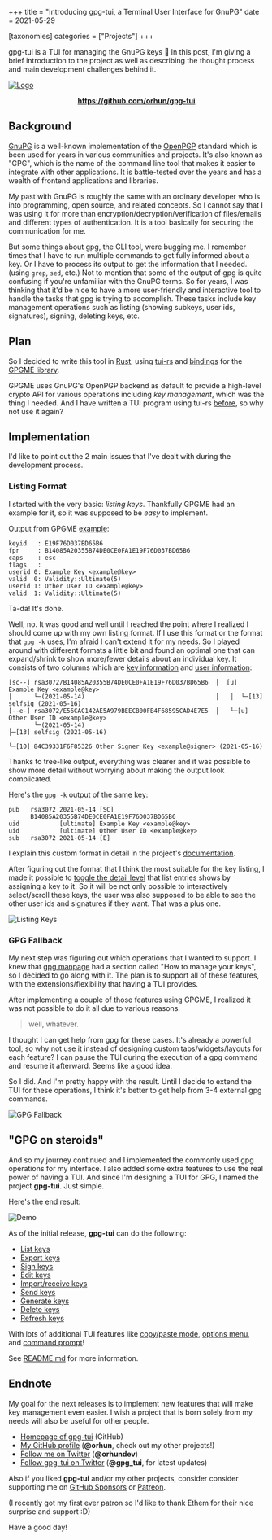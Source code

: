 +++
title = "Introducing gpg-tui, a Terminal User Interface for GnuPG"
date = 2021-05-29

[taxonomies]
categories = ["Projects"]
+++

gpg-tui is a TUI for managing the GnuPG keys 🔐 In this post, I'm giving a brief introduction to the project as well as describing the thought process and main development challenges behind it.

<!-- more -->

[![Logo](https://github.com/orhun/gpg-tui/raw/master/assets/logo.jpg)](https://github.com/orhun/gpg-tui)

<center>

<a href="https://github.com/orhun/gpg-tui"><b>https://github.com/orhun/gpg-tui</b></a>

</center>

## Background

[GnuPG](https://gnupg.org/) is a well-known implementation of the [OpenPGP](https://www.ietf.org/rfc/rfc4880.txt) standard which is been used for years in various communities and projects. It's also known as "GPG", which is the name of the command line tool that makes it easier to integrate with other applications. It is battle-tested over the years and has a wealth of frontend applications and libraries.

My past with GnuPG is roughly the same with an ordinary developer who is into programming, open source, and related concepts. So I cannot say that I was using it for more than encryption/decryption/verification of files/emails and different types of authentication. It is a tool basically for securing the communication for me.

But some things about gpg, the CLI tool, were bugging me. I remember times that I have to run multiple commands to get fully informed about a key. Or I have to process its output to get the information that I needed. (using `grep`, `sed`, etc.) Not to mention that some of the output of gpg is quite confusing if you're unfamiliar with the GnuPG terms. So for years, I was thinking that it'd be nice to have a more user-friendly and interactive tool to handle the tasks that gpg is trying to accomplish. These tasks include key management operations such as listing (showing subkeys, user ids, signatures), signing, deleting keys, etc.

## Plan

So I decided to write this tool in [Rust](https://www.rust-lang.org/), using [tui-rs](https://github.com/fdehau/tui-rs) and [bindings](https://github.com/gpg-rs/gpgme) for the [GPGME library](https://www.gnupg.org/software/gpgme/index.html).

GPGME uses GnuPG's OpenPGP backend as default to provide a high-level crypto API for various operations including _key management_, which was the thing I needed. And I have written a TUI program using tui-rs [before](https://github.com/orhun/kmon), so why not use it again?

## Implementation

I'd like to point out the 2 main issues that I've dealt with during the development process.

### Listing Format

I started with the very basic: _listing keys_. Thankfully GPGME had an example for it, so it was supposed to be _easy_ to implement.

Output from GPGME [example](https://github.com/gpg-rs/gpgme/blob/master/examples/keylist.rs):

```
keyid   : E19F76D037BD65B6
fpr     : B14085A20355B74DE0CE0FA1E19F76D037BD65B6
caps    : esc
flags   :
userid 0: Example Key <example@key>
valid  0: Validity::Ultimate(5)
userid 1: Other User ID <example@key>
valid  1: Validity::Ultimate(5)
```

Ta-da! It's done.

Well, no. It was good and well until I reached the point where I realized I should come up with my own listing format. If I use this format or the format that `gpg -k` uses, I'm afraid I can't extend it for my needs. So I played around with different formats a little bit and found an optimal one that can expand/shrink to show more/fewer details about an individual key. It consists of two columns which are [key information](https://github.com/orhun/gpg-tui#key-information) and [user information](https://github.com/orhun/gpg-tui#user-information):

```
[sc--] rsa3072/B14085A20355B74DE0CE0FA1E19F76D037BD65B6  │  [u] Example Key <example@key>
|      └─(2021-05-14)                                    │   │  └─[13] selfsig (2021-05-16)
[--e-] rsa3072/E56CAC142AE5A979BEECB00FB4F68595CAD4E7E5  │   └─[u] Other User ID <example@key>
       └─(2021-05-14)                                              ├─[13] selfsig (2021-05-16)
                                                                   └─[10] 84C39331F6F85326 Other Signer Key <example@signer> (2021-05-16)
```

Thanks to tree-like output, everything was clearer and it was possible to show more detail without worrying about making the output look complicated.

Here's the `gpg -k` output of the same key:

```
pub   rsa3072 2021-05-14 [SC]
      B14085A20355B74DE0CE0FA1E19F76D037BD65B6
uid           [ultimate] Example Key <example@key>
uid           [ultimate] Other User ID <example@key>
sub   rsa3072 2021-05-14 [E]
```

I explain this custom format in detail in the project's [documentation](https://github.com/orhun/gpg-tui#approach).

After figuring out the format that I think the most suitable for the key listing, I made it possible to [toggle the detail level](https://github.com/orhun/gpg-tui#detailed-view) that list entries shows by assigning a key to it. So it will be not only possible to interactively select/scroll these keys, the user was also supposed to be able to see the other user ids and signatures if they want. That was a plus one.

![Listing Keys](https://user-images.githubusercontent.com/24392180/119889592-6f889900-bf3f-11eb-85fc-c9c3e445fb81.gif)

### GPG Fallback

My next step was figuring out which operations that I wanted to support. I knew that [gpg manpage](https://linux.die.net/man/1/gpg) had a section called "How to manage your keys", so I decided to go along with it. The plan is to support all of these features, with the extensions/flexibility that having a TUI provides.

After implementing a couple of those features using GPGME, I realized it was not possible to do it all due to various reasons.

> well, whatever.

I thought I can get help from gpg for these cases. It's already a powerful tool, so why not use it instead of designing custom tabs/widgets/layouts for each feature? I can pause the TUI during the execution of a gpg command and resume it afterward. Seems like a good idea.

So I did. And I'm pretty happy with the result. Until I decide to extend the TUI for these operations, I think it's better to get help from 3-4 external gpg commands.

![GPG Fallback](https://user-images.githubusercontent.com/24392180/119894905-df9a1d80-bf45-11eb-8600-3b3c4e340794.gif)

## "GPG on steroids"

And so my journey continued and I implemented the commonly used gpg operations for my interface. I also added some extra features to use the real power of having a TUI. And since I'm designing a TUI for GPG, I named the project **gpg-tui**. Just simple.

Here's the end result:

![Demo](https://github.com/orhun/gpg-tui/raw/master/demo/gpg-tui-showcase.gif)

As of the initial release, **gpg-tui** can do the following:

- [List keys](https://github.com/orhun/gpg-tui#list)
- [Export keys](https://github.com/orhun/gpg-tui#export)
- [Sign keys](https://github.com/orhun/gpg-tui#sign)
- [Edit keys](https://github.com/orhun/gpg-tui#edit)
- [Import/receive keys](https://github.com/orhun/gpg-tui#importreceive)
- [Send keys](https://github.com/orhun/gpg-tui#send)
- [Generate keys](https://github.com/orhun/gpg-tui#generate)
- [Delete keys](https://github.com/orhun/gpg-tui#delete)
- [Refresh keys](https://github.com/orhun/gpg-tui#refresh)

With lots of additional TUI features like [copy/paste mode](https://github.com/orhun/gpg-tui#copy--paste), [options menu](https://github.com/orhun/gpg-tui#options-menu), and [command prompt](https://github.com/orhun/gpg-tui#running-commands)!

See [README.md](https://github.com/orhun/gpg-tui/blob/master/README.md) for more information.

## Endnote

My goal for the next releases is to implement new features that will make key management even easier. I wish a project that is born solely from my needs will also be useful for other people.

- [Homepage of gpg-tui](https://github.com/orhun/gpg-tui) (GitHub)
- [My GitHub profile](https://github.com/orhun) (**@orhun**, check out my other projects!)
- [Follow me on Twitter](https://twitter.com/orhundev) (**@orhundev**)
- [Follow gpg-tui on Twitter](https://twitter.com/gpg_tui) (**@gpg_tui**, for latest updates) 

Also if you liked **gpg-tui** and/or my other projects, consider consider supporting me on [GitHub Sponsors](https://github.com/sponsors/orhun) or [Patreon](https://www.patreon.com/orhunp).

(I recently got my first ever patron so I'd like to thank Ethem for their nice surprise and support :D)

Have a good day!
